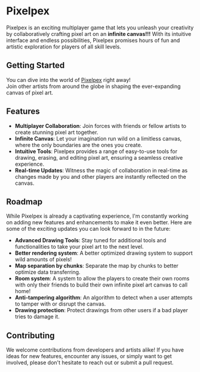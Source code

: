 # Pixelpex

Pixelpex is an exciting multiplayer game that lets you unleash your creativity by collaboratively crafting pixel art on an **infinite canvas!!!** With its intuitive interface and endless possibilities, Pixelpex promises hours of fun and artistic exploration for players of all skill levels.

## Getting Started

You can dive into the world of [Pixelpex](https://thepixelpex.web.app) right away!</br> Join other artists from around the globe in shaping the ever-expanding canvas of pixel art.

## Features

- **Multiplayer Collaboration**: Join forces with friends or fellow artists to create stunning pixel art together.
- **Infinite Canvas**: Let your imagination run wild on a limitless canvas, where the only boundaries are the ones you create.
- **Intuitive Tools**: Pixelpex provides a range of easy-to-use tools for drawing, erasing, and editing pixel art, ensuring a seamless creative experience.
- **Real-time Updates**: Witness the magic of collaboration in real-time as changes made by you and other players are instantly reflected on the canvas.

## Roadmap

While Pixelpex is already a captivating experience, I'm constantly working on adding new features and enhancements to make it even better. Here are some of the exciting updates you can look forward to in the future:

- **Advanced Drawing Tools**: Stay tuned for additional tools and functionalities to take your pixel art to the next level.
- **Better rendering system**: A better optimized drawing system to support wild amounts of pixels!
- **Map separation by chunks**: Separate the map by chunks to better optimize data transferring.
- **Room system**: A system to allow the players to create their own rooms with only their friends to build their own infinite pixel art canvas to call home!
- **Anti-tampering algorithm**: An algorithm to detect when a user attempts to tamper with or disrupt the canvas.
- **Drawing protection**: Protect drawings from other users if a bad player tries to damage it.

## Contributing

We welcome contributions from developers and artists alike! If you have ideas for new features, encounter any issues, or simply want to get involved, please don't hesitate to reach out or submit a pull request.

